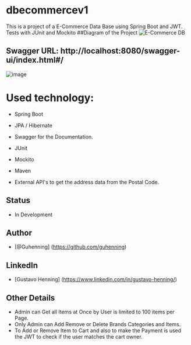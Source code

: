 # dbecommercev1

This is a project of a E-Commerce Data Base using Spring Boot and JWT. Tests with JUnit and Mockito
##Diagram of the Project
![E-Commerce DB](https://github.com/guhenning/dbecommercev1/assets/39813412/7679c825-afa7-400f-8aed-387ffb8ed648)
## Swagger URL: http://localhost:8080/swagger-ui/index.html#/
![image](https://github.com/guhenning/dbecommercev1/assets/39813412/4b8da618-7051-4f42-92e2-1fdc63b51d12)


# Used technology:
- Spring Boot
- JPA / Hibernate
- Swagger for the Documentation.
- JUnit
- Mockito
- Maven

- External API's to get the address data from the Postal Code. 

## Status
- In Development

## Author
- [@Guhenning] (https://github.com/guhenning)

## LinkedIn
- [Gustavo Henning] (https://www.linkedin.com/in/gustavo-henning/)



## Other Details
- Admin can Get all Items at Once by User is limited to 100 items per Page.
- Only Admin can Add Remove or Delete Brands Categories and Items.
- To Add or Remove Item to Cart and also to make the Payment is used the JWT to check if the user matches the cart owner.
